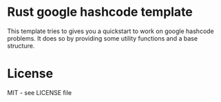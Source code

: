 # Rust google hashcode template
This template tries to gives you a quickstart to work on google hashcode problems.
It does so by providing some utility functions and a base structure.

# License
MIT - see LICENSE file

